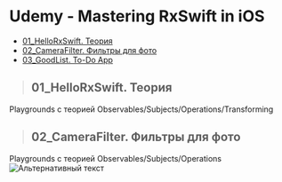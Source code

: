 Udemy - Mastering RxSwift in iOS
=========================

+ [01_HelloRxSwift. Теория](#01_HelloRxSwift)
+ [02_CameraFilter. Фильтры для фото](#02_CameraFilter)
+ [03_GoodList. To-Do App](#03_GoodList)

>## <a name="01_HelloRxSwift"></a> 01_HelloRxSwift. Теория
Playgrounds с теорией Observables/Subjects/Operations/Transforming

>## <a name="02_CameraFilter"></a> 02_CameraFilter. Фильтры для фото
Playgrounds с теорией Observables/Subjects/Operations
![Альтернативный текст]()
